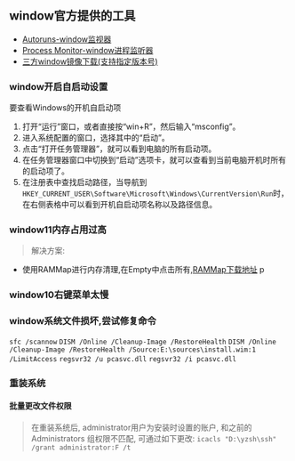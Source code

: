 
## window官方提供的工具

- [Autoruns-window监视器](https://learn.microsoft.com/en-us/sysinternals/downloads/autoruns)
- [Process Monitor-window进程监听器](https://learn.microsoft.com/en-us/sysinternals/downloads/procmon)
- [三方window镜像下载(支持指定版本号)](https://uupdump.net/)

### window开启自启动设置
要查看Windows的开机自启动项
1. 打开“运行”窗口，或者直接按“win+R”，然后输入“msconfig”。
2. 进入系统配置的窗口，选择其中的“启动”。
3. 点击“打开任务管理器”，就可以看到电脑的所有启动项。
4. 在任务管理器窗口中切换到“启动”选项卡，就可以查看到当前电脑开机时所有的启动项了。
5. 在注册表中查找启动路径，当导航到`HKEY_CURRENT_USER\Software\Microsoft\Windows\CurrentVersion\Run`时，在右侧表格中可以看到开机自启动项名称以及路径信息。

### window11内存占用过高

> 解决方案:
- 使用RAMMap进行内存清理,在Empty中点击所有,[RAMMap下载地址](https://download.sysinternals.com/files/RAMMap.zip)
p

### window10右键菜单太慢

### window系统文件损坏,尝试修复命令

`sfc /scannow`
`DISM /Online /Cleanup-Image /RestoreHealth`
`DISM /Online /Cleanup-Image /RestoreHealth /Source:E:\sources\install.wim:1 /LimitAccess`
`regsvr32 /u pcasvc.dll`
`regsvr32 /i pcasvc.dll`

### 重装系统

#### 批量更改文件权限

> 在重装系统后, administrator用户为安装时设置的账户, 和之前的Administrators 组权限不匹配, 可通过如下更改:
`icacls "D:\yzsh\ssh" /grant administrator:F /t`